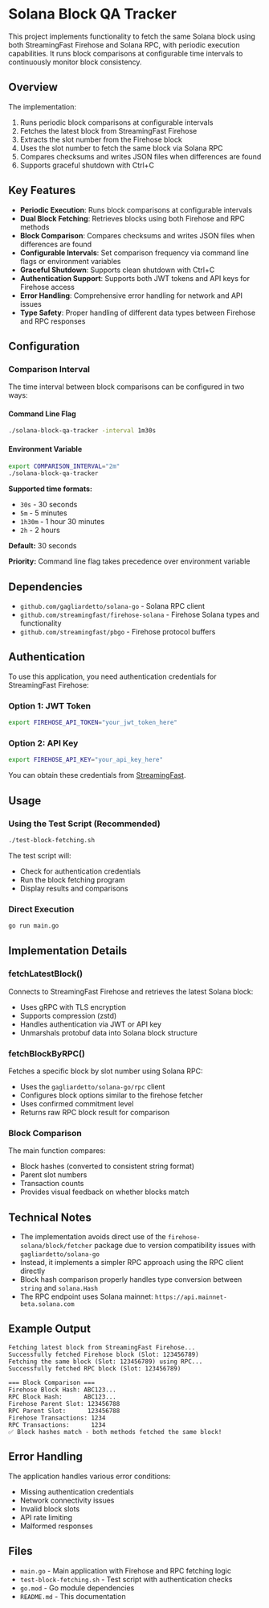 # Solana Block QA Tracker

This project implements functionality to fetch the same Solana block using both StreamingFast Firehose and Solana RPC, with periodic execution capabilities. It runs block comparisons at configurable time intervals to continuously monitor block consistency.

## Overview

The implementation:
1. Runs periodic block comparisons at configurable intervals
2. Fetches the latest block from StreamingFast Firehose
3. Extracts the slot number from the Firehose block
4. Uses the slot number to fetch the same block via Solana RPC
5. Compares checksums and writes JSON files when differences are found
6. Supports graceful shutdown with Ctrl+C

## Key Features

- **Periodic Execution**: Runs block comparisons at configurable intervals
- **Dual Block Fetching**: Retrieves blocks using both Firehose and RPC methods
- **Block Comparison**: Compares checksums and writes JSON files when differences are found
- **Configurable Intervals**: Set comparison frequency via command line flags or environment variables
- **Graceful Shutdown**: Supports clean shutdown with Ctrl+C
- **Authentication Support**: Supports both JWT tokens and API keys for Firehose access
- **Error Handling**: Comprehensive error handling for network and API issues
- **Type Safety**: Proper handling of different data types between Firehose and RPC responses

## Configuration

### Comparison Interval

The time interval between block comparisons can be configured in two ways:

#### Command Line Flag
```bash
./solana-block-qa-tracker -interval 1m30s
```

#### Environment Variable
```bash
export COMPARISON_INTERVAL="2m"
./solana-block-qa-tracker
```

**Supported time formats:**
- `30s` - 30 seconds
- `5m` - 5 minutes  
- `1h30m` - 1 hour 30 minutes
- `2h` - 2 hours

**Default:** 30 seconds

**Priority:** Command line flag takes precedence over environment variable

## Dependencies

- `github.com/gagliardetto/solana-go` - Solana RPC client
- `github.com/streamingfast/firehose-solana` - Firehose Solana types and functionality
- `github.com/streamingfast/pbgo` - Firehose protocol buffers

## Authentication

To use this application, you need authentication credentials for StreamingFast Firehose:

### Option 1: JWT Token
```bash
export FIREHOSE_API_TOKEN="your_jwt_token_here"
```

### Option 2: API Key
```bash
export FIREHOSE_API_KEY="your_api_key_here"
```

You can obtain these credentials from [StreamingFast](https://streamingfast.io/).

## Usage

### Using the Test Script (Recommended)
```bash
./test-block-fetching.sh
```

The test script will:
- Check for authentication credentials
- Run the block fetching program
- Display results and comparisons

### Direct Execution
```bash
go run main.go
```

## Implementation Details

### fetchLatestBlock()
Connects to StreamingFast Firehose and retrieves the latest Solana block:
- Uses gRPC with TLS encryption
- Supports compression (zstd)
- Handles authentication via JWT or API key
- Unmarshals protobuf data into Solana block structure

### fetchBlockByRPC()
Fetches a specific block by slot number using Solana RPC:
- Uses the `gagliardetto/solana-go/rpc` client
- Configures block options similar to the firehose fetcher
- Uses confirmed commitment level
- Returns raw RPC block result for comparison

### Block Comparison
The main function compares:
- Block hashes (converted to consistent string format)
- Parent slot numbers
- Transaction counts
- Provides visual feedback on whether blocks match

## Technical Notes

- The implementation avoids direct use of the `firehose-solana/block/fetcher` package due to version compatibility issues with `gagliardetto/solana-go`
- Instead, it implements a simpler RPC approach using the RPC client directly
- Block hash comparison properly handles type conversion between `string` and `solana.Hash`
- The RPC endpoint uses Solana mainnet: `https://api.mainnet-beta.solana.com`

## Example Output

```
Fetching latest block from StreamingFast Firehose...
Successfully fetched Firehose block (Slot: 123456789)
Fetching the same block (Slot: 123456789) using RPC...
Successfully fetched RPC block (Slot: 123456789)

=== Block Comparison ===
Firehose Block Hash: ABC123...
RPC Block Hash:      ABC123...
Firehose Parent Slot: 123456788
RPC Parent Slot:      123456788
Firehose Transactions: 1234
RPC Transactions:      1234
✅ Block hashes match - both methods fetched the same block!
```

## Error Handling

The application handles various error conditions:
- Missing authentication credentials
- Network connectivity issues
- Invalid block slots
- API rate limiting
- Malformed responses

## Files

- `main.go` - Main application with Firehose and RPC fetching logic
- `test-block-fetching.sh` - Test script with authentication checks
- `go.mod` - Go module dependencies
- `README.md` - This documentation